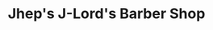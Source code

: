 ---
title: "Jhep's J-Lord's Barber Shop"
url: /san-pablo/jheps-j-lords-barber-shop/
shop: hairdresser
---